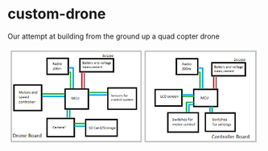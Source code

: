 # custom-drone
Our attempt at building from the ground up a quad copter drone

![alt text](https://github.com/SerBABA/custom-drone/blob/main/Drone.png)
